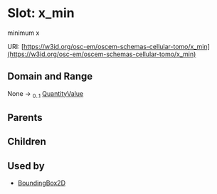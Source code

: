
# Slot: x_min

minimum x

URI: [https://w3id.org/osc-em/oscem-schemas-cellular-tomo/x_min](https://w3id.org/osc-em/oscem-schemas-cellular-tomo/x_min)


## Domain and Range

None &#8594;  <sub>0..1</sub> [QuantityValue](QuantityValue.md)

## Parents


## Children


## Used by

 * [BoundingBox2D](BoundingBox2D.md)
